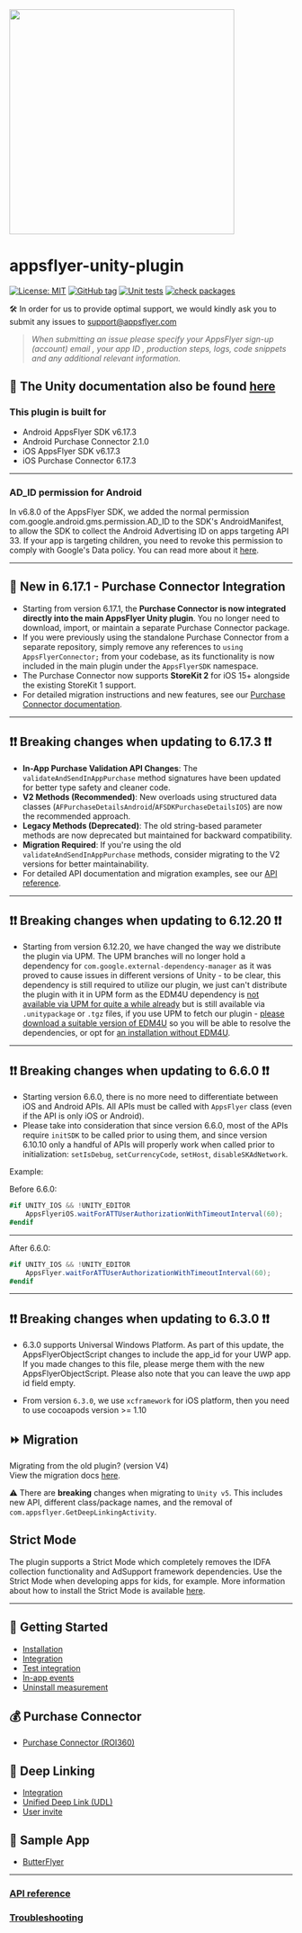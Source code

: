 <img src="https://massets.appsflyer.com/wp-content/uploads/2018/06/20092440/static-ziv_1TP.png"  width="400" >

# appsflyer-unity-plugin

[![License: MIT](https://img.shields.io/badge/License-MIT-blue.svg)](https://opensource.org/licenses/MIT)
[![GitHub tag](https://img.shields.io/github/v/release/AppsFlyerSDK/appsflyer-unity-plugin)](https://img.shields.io/github/v/release/AppsFlyerSDK/appsflyer-unity-plugin)
[![Unit tests](https://github.com/AppsFlyerSDK/appsflyer-unity-plugin/actions/workflows/main.yml/badge.svg)](https://github.com/AppsFlyerSDK/appsflyer-unity-plugin/actions/workflows/main.yml)
[![check packages](https://github.com/af-margot/appsflyer-unity-plugin-beta/actions/workflows/checksums_files.yml/badge.svg)](https://github.com/af-margot/appsflyer-unity-plugin-beta/actions/workflows/checksums_files.yml)


🛠 In order for us to provide optimal support, we would kindly ask you to submit any issues to support@appsflyer.com

> *When submitting an issue please specify your AppsFlyer sign-up (account) email , your app ID , production steps, logs, code snippets and any additional relevant information.*

## 📖 The Unity documentation also be found [here](https://dev.appsflyer.com/hc/docs/unity-plugin)

### <a id="plugin-build-for"> This plugin is built for

- Android AppsFlyer SDK v6.17.3
- Android Purchase Connector 2.1.0
- iOS AppsFlyer SDK v6.17.3
- iOS Purchase Connector 6.17.3
---
### <a id="init-sdk-deeplink"> AD_ID permission for Android

In v6.8.0 of the AppsFlyer SDK, we added the normal permission com.google.android.gms.permission.AD_ID to the SDK's AndroidManifest, to allow the SDK to collect the Android Advertising ID on apps targeting API 33. If your app is targeting children, you need to revoke this permission to comply with Google's Data policy. You can read more about it [here](https://dev.appsflyer.com/hc/docs/install-android-sdk#the-ad_id-permission).

---  
## <a id="new-in-6171">     🎉 New in 6.17.1 - Purchase Connector Integration 
- Starting from version 6.17.1, the **Purchase Connector is now integrated directly into the main AppsFlyer Unity plugin**. You no longer need to download, import, or maintain a separate Purchase Connector package.
- If you were previously using the standalone Purchase Connector from a separate repository, simply remove any references to `using AppsFlyerConnector;` from your codebase, as its functionality is now included in the main plugin under the `AppsFlyerSDK` namespace.
- The Purchase Connector now supports **StoreKit 2** for iOS 15+ alongside the existing StoreKit 1 support.
- For detailed migration instructions and new features, see our [Purchase Connector documentation](/docs/purchase-connector.md).

---
## <a id="breaking-changes-6173">     ❗❗ Breaking changes when updating to 6.17.3 ❗❗
- **In-App Purchase Validation API Changes**: The `validateAndSendInAppPurchase` method signatures have been updated for better type safety and cleaner code.
- **V2 Methods (Recommended)**: New overloads using structured data classes (`AFPurchaseDetailsAndroid`/`AFSDKPurchaseDetailsIOS`) are now the recommended approach.
- **Legacy Methods (Deprecated)**: The old string-based parameter methods are now deprecated but maintained for backward compatibility.
- **Migration Required**: If you're using the old `validateAndSendInAppPurchase` methods, consider migrating to the V2 versions for better maintainability.
- For detailed API documentation and migration examples, see our [API reference](/docs/API.md).

---  
## <a id="breaking-changes">     ❗❗ Breaking changes when updating to 6.12.20 ❗❗
- Starting from version 6.12.20, we have changed the way we distribute the plugin via UPM. The UPM branches will no longer hold a dependency for `com.google.external-dependency-manager` as it was proved to cause issues in different versions of Unity - to be clear, this dependency is still required to utilize our plugin, we just can't distribute the plugin with it in UPM form as the EDM4U dependency is [not available via UPM for quite a while already](https://github.com/googlesamples/unity-jar-resolver/issues/434#issuecomment-827028132) but is still available via `.unitypackage` or `.tgz` files, if you use UPM to fetch our plugin - [please download a suitable version of EDM4U](https://github.com/googlesamples/unity-jar-resolver) so you will be able to resolve the dependencies, or opt for [an installation without EDM4U](https://github.com/AppsFlyerSDK/appsflyer-unity-plugin/blob/master/docs/Installation.md#installation-without-unity-jar-resolver).
---  

## <a id="breaking-changes">     ❗❗ Breaking changes when updating to 6.6.0 ❗❗
- Starting version 6.6.0, there is no more need to differentiate between iOS and Android APIs. All APIs must be called with `AppsFlyer` class (even if the API is only iOS or Android).
- Please take into consideration that since version 6.6.0, most of the APIs require `initSDK` to be called prior to using them, and since version 6.10.10 only a handful of APIs will properly work when called prior to initialization: `setIsDebug`, `setCurrencyCode`, `setHost`, `disableSKAdNetwork`.

Example:

Before 6.6.0:
```c#
#if UNITY_IOS && !UNITY_EDITOR
    AppsFlyeriOS.waitForATTUserAuthorizationWithTimeoutInterval(60);
#endif
```
---

After 6.6.0:
```c#
#if UNITY_IOS && !UNITY_EDITOR
    AppsFlyer.waitForATTUserAuthorizationWithTimeoutInterval(60);
#endif
```
---

## <a id="breaking-changes">     ❗❗ Breaking changes when updating to 6.3.0 ❗❗

- 6.3.0 supports Universal Windows Platform. As part of this update, the AppsFlyerObjectScript changes to include the app_id for your UWP app. If you made changes to this file, please merge them with the new AppsFlyerObjectScript.
Please also note that you can leave the uwp app id field empty. 

- From version `6.3.0`, we use `xcframework` for iOS platform, then you need to use cocoapods version >= 1.10

## <a id="migration"> ⏩ Migration 
  
Migrating from the old plugin? (version V4) <br/>
View the migration docs [here](/docs/MigrationGuide.md).

⚠️ There are **breaking** changes when migrating to `Unity v5`. This includes new API, different class/package names, and the removal of `com.appsflyer.GetDeepLinkingActivity`.

## <a id="strict-mode"> Strict Mode
The plugin supports a Strict Mode which completely removes the IDFA collection functionality and AdSupport framework dependencies.
Use the Strict Mode when developing apps for kids, for example.
More information about how to install the Strict Mode is available [here](/docs/Installation.md).

 ---
## <a id="plugin-build-for"> 🚀 Getting Started
- [Installation](/docs/Installation.md)
- [Integration](/docs/BasicIntegration.md)
- [Test integration](/docs/Testing.md)
- [In-app events](/docs/InAppEvents.md)
- [Uninstall measurement](/docs/UninstallMeasurement.md)
## <a id="plugin-build-for"> 💰 Purchase Connector
- [Purchase Connector (ROI360)](/docs/purchase-connector.md)
## <a id="plugin-build-for"> 🔗 Deep Linking
- [Integration](/docs/DeepLinkIntegrate.md)
- [Unified Deep Link (UDL)](/docs/UnifiedDeepLink.md)
- [User invite](/docs/UserInvite.md)
## <a id="plugin-build-for"> 🧪 Sample App
- [ButterFlyer](https://github.com/AppsFlyerSDK/appsflyer-unity-sample-app)

----  
### [API reference](/docs/API.md)    
### [Troubleshooting](/docs/Troubleshooting.md)



